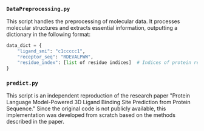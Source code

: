 ### `DataPreprocessing.py`  
This script handles the preprocessing of molecular data. It processes molecular structures and extracts essential information, outputting a dictionary in the following format:

```python
data_dict = {
    "ligand_smi": "c1ccccc1",
    "receptor_seq": "RDEVALPWW",
    "residue_index": [list of residue indices]  # Indices of protein residues within 8 Å of the ligand
}
```

### `predict.py`  
This script is an independent reproduction of the research paper "Protein Language Model-Powered 3D Ligand Binding Site Prediction from Protein Sequence." Since the original code is not publicly available, this implementation was developed from scratch based on the methods described in the paper.
